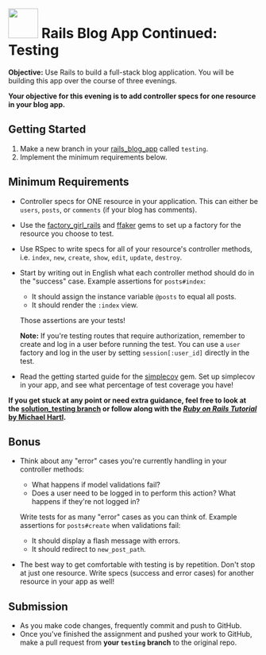 # <img src="https://cloud.githubusercontent.com/assets/7833470/10899314/63829980-8188-11e5-8cdd-4ded5bcb6e36.png" height="60"> Rails Blog App Continued: Testing

**Objective:** Use Rails to build a full-stack blog application. You will be building this app over the course of three evenings.

**Your objective for this evening is to add controller specs for one resource in your blog app.**

## Getting Started

1. Make a new branch in your <a href="https://github.com/sf-wdi-24/rails_blog_app" target="_blank">rails_blog_app</a> called `testing`.
2. Implement the minimum requirements below.

## Minimum Requirements

* Controller specs for ONE resource in your application. This can either be `users`, `posts`, or `comments` (if your blog has comments).

* Use the <a href="https://github.com/thoughtbot/factory_girl_rails" target="_blank">factory_girl_rails</a> and <a href="https://github.com/ffaker/ffaker" target="_blank">ffaker</a> gems to set up a factory for the resource you choose to test.

* Use RSpec to write specs for all of your resource's controller methods, i.e. `index`, `new`, `create`, `show`, `edit`, `update`, `destroy`.

* Start by writing out in English what each controller method should do in the "success" case. Example assertions for `posts#index`:
  * It should assign the instance variable `@posts` to equal all posts.
  * It should render the `:index` view.

  Those assertions are your tests!

  **Note:** If you're testing routes that require authorization, remember to create and log in a user before running the test. You can use a `user` factory and log in the user by setting `session[:user_id]` directly in the test.

* Read the getting started guide for the <a href="https://github.com/colszowka/simplecov" target="_blank">simplecov</a> gem. Set up simplecov in your app, and see what percentage of test coverage you have!

**If you get stuck at any point or need extra guidance, feel free to look at the <a href="https://github.com/sf-wdi-24/rails_blog_app/tree/solution_testing" target="_blank">solution_testing branch</a> or follow along with the <a href="https://www.railstutorial.org/book" target="_blank">*Ruby on Rails Tutorial* by Michael Hartl</a>.**

## Bonus

* Think about any "error" cases you're currently handling in your controller methods:
  * What happens if model validations fail?
  * Does a user need to be logged in to perform this action? What happens if they're not logged in?

  Write tests for as many "error" cases as you can think of. Example assertions for `posts#create` when validations fail:
    * It should display a flash message with errors.
    * It should redirect to `new_post_path`.

* The best way to get comfortable with testing is by repetition. Don't stop at just one resource. Write specs (success and error cases) for another resource in your app as well!

## Submission

* As you make code changes, frequently commit and push to GitHub.
* Once you've finished the assignment and pushed your work to GitHub, make a pull request from **your `testing` branch** to the original repo.
